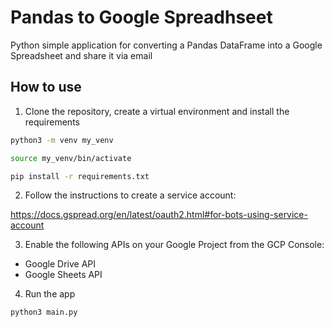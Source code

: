 # Pandas to Google Spreadhseet
Python simple application for converting a Pandas DataFrame into a Google Spreadsheet and share it via email

## How to use


1. Clone the repository, create a virtual environment and install the requirements


```bash
python3 -m venv my_venv
```

```bash
source my_venv/bin/activate
```

```bash
pip install -r requirements.txt
```

2. Follow the instructions to create a service account:

https://docs.gspread.org/en/latest/oauth2.html#for-bots-using-service-account

3. Enable the following APIs on your Google Project from the GCP Console:
- Google Drive API
- Google Sheets API

4. Run the app

```bash
python3 main.py
```
